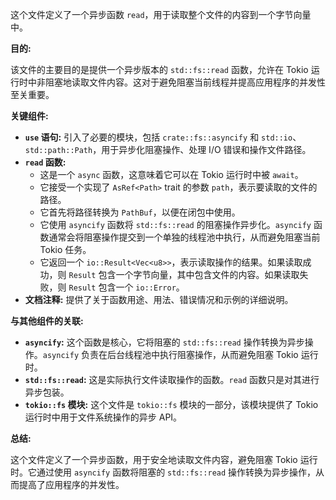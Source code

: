 这个文件定义了一个异步函数 `read`，用于读取整个文件的内容到一个字节向量中。

**目的:**

该文件的主要目的是提供一个异步版本的 `std::fs::read` 函数，允许在 Tokio 运行时中非阻塞地读取文件内容。这对于避免阻塞当前线程并提高应用程序的并发性至关重要。

**关键组件:**

*   **`use` 语句:** 引入了必要的模块，包括 `crate::fs::asyncify` 和 `std::io`、`std::path::Path`，用于异步化阻塞操作、处理 I/O 错误和操作文件路径。
*   **`read` 函数:**
    *   这是一个 `async` 函数，这意味着它可以在 Tokio 运行时中被 `await`。
    *   它接受一个实现了 `AsRef<Path>` trait 的参数 `path`，表示要读取的文件的路径。
    *   它首先将路径转换为 `PathBuf`，以便在闭包中使用。
    *   它使用 `asyncify` 函数将 `std::fs::read` 的阻塞操作异步化。`asyncify` 函数通常会将阻塞操作提交到一个单独的线程池中执行，从而避免阻塞当前 Tokio 任务。
    *   它返回一个 `io::Result<Vec<u8>>`，表示读取操作的结果。如果读取成功，则 `Result` 包含一个字节向量，其中包含文件的内容。如果读取失败，则 `Result` 包含一个 `io::Error`。
*   **文档注释:** 提供了关于函数用途、用法、错误情况和示例的详细说明。

**与其他组件的关联:**

*   **`asyncify`:**  这个函数是核心，它将阻塞的 `std::fs::read` 操作转换为异步操作。`asyncify` 负责在后台线程池中执行阻塞操作，从而避免阻塞 Tokio 运行时。
*   **`std::fs::read`:**  这是实际执行文件读取操作的函数。`read` 函数只是对其进行异步包装。
*   **`tokio::fs` 模块:**  这个文件是 `tokio::fs` 模块的一部分，该模块提供了 Tokio 运行时中用于文件系统操作的异步 API。

**总结:**

这个文件定义了一个异步函数，用于安全地读取文件内容，避免阻塞 Tokio 运行时。它通过使用 `asyncify` 函数将阻塞的 `std::fs::read` 操作转换为异步操作，从而提高了应用程序的并发性。
